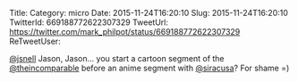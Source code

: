 Title: 
Category: micro
Date: 2015-11-24T16:20:10
Slug: 2015-11-24T16:20:10
TwitterId: 669188772622307329
TweetUrl: https://twitter.com/mark_philpot/status/669188772622307329
ReTweetUser: 

[@jsnell](https://twitter.com/jsnell) Jason, Jason... you start a cartoon segment of the [@theincomparable](https://twitter.com/theincomparable) before an anime segment with [@siracusa](https://twitter.com/siracusa)? For shame =)